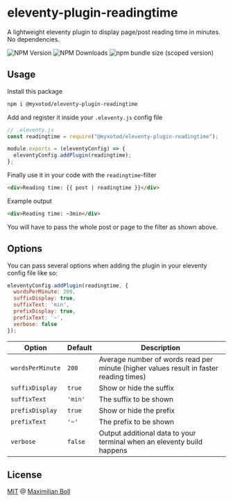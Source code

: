 # eleventy-plugin-readingtime

A lightweight eleventy plugin to display page/post reading time in minutes. No dependencies.

![NPM Version](https://img.shields.io/npm/v/@myxotod/eleventy-plugin-readingtime.svg) ![NPM Downloads](https://img.shields.io/npm/d18m/%40myxotod%2Feleventy-plugin-readingtime) ![npm bundle size (scoped version)](https://img.shields.io/bundlephobia/min/%40myxotod/eleventy-plugin-readingtime/1.0.1)


## Usage

Install this package

```sh
npm i @myxotod/eleventy-plugin-readingtime
```

Add and register it inside your `.eleventy.js` config file

```js
// .eleventy.js
const readingtime = require("@myxotod/eleventy-plugin-readingtime");

module.exports = (eleventyConfig) => {
  eleventyConfig.addPlugin(readingtime);
};
```

Finally use it in your code with the `readingtime`-filter

```html
<div>Reading time: {{ post | readingtime }}</div>
```

Example output

```html
<div>Reading time: ~3min</div>
```

You will have to pass the whole post or page to the filter as shown above.

## Options

You can pass several options when adding the plugin in your eleventy config file like so:

```js
eleventyConfig.addPlugin(readingtime, {
  wordsPerMinute: 200,
  suffixDisplay: true,
  suffixText: 'min',
  prefixDisplay: true,
  prefixText: '~',
  verbose: false
});
```

| Option | Default | Description |
|--------|---------|-------------|
|`wordsPerMinute`|`200`|Average number of words read per minute (higher values result in faster reading times)|
|`suffixDisplay`|`true`|Show or hide the suffix|
|`suffixText`|`'min'`|The suffix to be shown|
|`prefixDisplay`|`true`|Show or hide the prefix|
|`prefixText`|`'~'`|The prefix to be shown|
|`verbose`|`false`|Output additional data to your terminal when an eleventy build happens|

## License

[MIT](https://github.com/MyXoToD/eleventy-plugin-readingtime/blob/main/LICENSE) @ [Maximilian Boll](https://www.makkusu.dev)